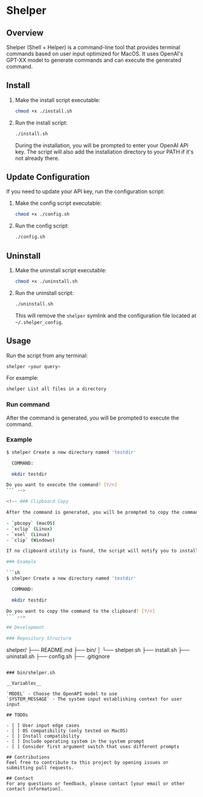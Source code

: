 # Shelper

## Overview

Shelper (Shell + Helper) is a command-line tool that provides terminal commands based on user input optimized for MacOS. It uses OpenAI's GPT-XX model to generate commands and can execute the generated command.

## Install

1. Make the install script executable:
   ```sh
   chmod +x ./install.sh
   ```

2. Run the install script:
   ```sh
   ./install.sh
   ```

   During the installation, you will be prompted to enter your OpenAI API key. The script will also add the installation directory to your PATH if it's not already there.

## Update Configuration

If you need to update your API key, run the configuration script:

1. Make the config script executable:
   ```sh
   chmod +x ./config.sh
   ```

2. Run the config script:
   ```sh
   ./config.sh
   ```

## Uninstall

1. Make the uninstall script executable:
   ```sh
   chmod +x ./uninstall.sh
   ```

2. Run the uninstall script:
   ```sh
   ./uninstall.sh
   ```

   This will remove the `shelper` symlink and the configuration file located at `~/.shelper_config`.

## Usage

Run the script from any terminal:
```sh
shelper <your query>
```

For example:
```sh
shelper List all files in a directory
```

### Run command

After the command is generated, you will be prompted to execute the command.

### Example

```sh
$ shelper Create a new directory named 'testdir'

  COMMAND:

  mkdir testdir

Do you want to execute the command? [Y/n]
``` -->

<!-- ### Clipboard Copy

After the command is generated, you will be prompted to copy the command to the clipboard. The script supports the following clipboard utilities:

- `pbcopy` (macOS)
- `xclip` (Linux)
- `xsel` (Linux)
- `clip` (Windows)

If no clipboard utility is found, the script will notify you to install one of the supported utilities.

### Example

```sh
$ shelper Create a new directory named 'testdir'

  COMMAND:

  mkdir testdir

Do you want to copy the command to the clipboard? [Y/n]
``` -->

## Development

### Repository Structure

```
shelper/
├── README.md
├── bin/
│   └── shelper.sh
├── install.sh
├── uninstall.sh
├── config.sh
├── .gitignore
```

### bin/shelper.sh

__Variables__

`MODEL` - Choose the OpenAPI model to use
`SYSTEM_MESSAGE` - The system input establishing context for user input

## TODOs

- [ ] User input edge cases
- [ ] OS compatibility (only tested on MacOS)
- [ ] Install compatibility
- [ ] Include operating system in the system prompt
- [ ] Consider first argument switch that uses different prompts

## Contributions
Feel free to contribute to this project by opening issues or submitting pull requests.

## Contact
For any questions or feedback, please contact [your email or other contact information].
